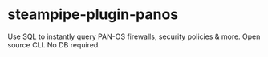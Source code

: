 # steampipe-plugin-panos
Use SQL to instantly query PAN-OS firewalls, security policies &amp; more. Open source CLI. No DB required.
